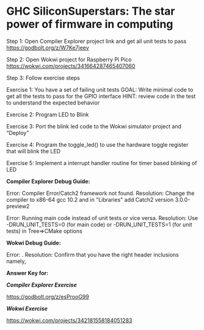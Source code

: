 # GHC SiliconSuperstars: The star power of firmware in computing

Step 1: 
Open Compiler Explorer project link and get all unit tests to pass
https://godbolt.org/z/W7Ke7jeev

Step 2:
Open Wokwi project for Raspberry Pi Pico
https://wokwi.com/projects/341664287465407060

Step 3:
Follow exercise steps

Exercise 1:
You have a set of failing unit tests
GOAL: Write minimal code to get all the tests to pass for the GPIO interface
HINT: review code in the test to understand the expected behavior

Exercise 2:
Program LED to Blink

Exercise 3:
Port the blink led code to the Wokwi simulator project and “Deploy”

Exercise 4:
Program the toggle_led() to use the hardware toggle register that will blink the LED

Exercise 5:
Implement a interrupt handler routine for timer based blinking of LED


**Compiler Explorer Debug Guide:**

Error: Compiler Error/Catch2 framework not found. 
Resolution: Change the compiler to x86-64 gcc 10.2 and in "Libraries" add Catch2 version 3.0.0-preview2

Error: Running main code instead of unit tests or vice versa. 
Resolution: Use -DRUN_UNIT_TESTS=0 (for main code) or -DRUN_UNIT_TESTS=1 (for unit tests) in Tree=>CMake options

**Wokwi Debug Guide:**

Error: .
Resolution: Confirm that you have the right header inclusions namely, 

**Answer Key for:**

***Compiler Explorer Exercise***

https://godbolt.org/z/esProoG99

***Wokwi Exercise***

https://wokwi.com/projects/342181558184051283
